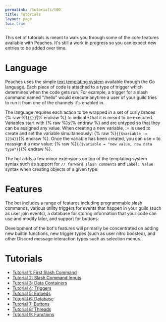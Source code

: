 ```yaml
---
permalink: /tutorials/t00
title: Tutorials
layout: page
toc: true
---
```


This set of tutorials is meant to walk you through some of the core features available with Peaches. It's still a work in progress so you can expect new entries to be added over time.

# Language

Peaches uses the simple [text templating system](https://pkg.go.dev/text/template) available through the Go language. Each piece of code is attached to a type of trigger which determines when the code gets run. For example, a trigger for a slash command named "/hello" would execute anytime a user of your guild tries to run it from one of the channels it's enabled in.

The language requires each action to be wrapped in a set of curly braces {% raw %}`{{}}`{% endraw %} to indicate that it is meant to be executed. Variables start with {% raw %}`$`{% endraw %} and are untyped so that they can be assigned any value. When creating a new variable, := is used to create and set the variable simultaneously: {% raw %}`{{$variable := 1234}}`{% endraw %}. Once the variable has been created, you can use = to reassign it a new value: {% raw %}`{{$variable = "new value, new data type"}}`{% endraw %}.

The bot adds a few minor extensions on top of the templating system syntax such as support for `// forward slash comments` and `Label: Value` syntax when creating objects of a given type.

# Features

The bot includes a range of features including programmable slash commands, various utility triggers for events that happen in your guild (such as user join events), a database for storing information that your code can use and modify later, and support for buttons.

Development of the bot's features will primarily be concentrated on adding new builtin functions, new trigger types (such as user nitro boosted), and other Discord message interaction types such as selection menus.

# Tutorials

* [Tutorial 1: First Slash Command](/peaches-bot.docs/tutorials/t01)
* [Tutorial 2: Slash Command Inputs](/peaches-bot.docs/tutorials/t02)
* [Tutorial 3: Data Containers](/peaches-bot.docs/tutorials/t03)
* [Tutorial 4: Triggers](/peaches-bot.docs/tutorials/t04)
* [Tutorial 5: Embeds](/peaches-bot.docs/tutorials/t05)
* [Tutorial 6: Database](/peaches-bot.docs/tutorials/t06)
* [Tutorial 7: Buttons](/peaches-bot.docs/tutorials/t07)
* [Tutorial 8: Threads](/peaches-bot.docs/tutorials/t08)
* [Tutorial 9: Functions](/peaches-bot.docs/tutorials/t09)